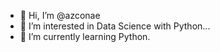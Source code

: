 - 👋 Hi, I’m @azconae
- 👀 I’m interested in Data Science with Python...
- 🌱 I’m currently learning Python.

<!---
azconae/azconae is a ✨ special ✨ repository because its `README.md` (this file) appears on your GitHub profile.
You can click the Preview link to take a look at your changes.
--->
